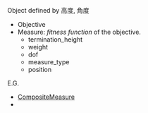 Object defined by 高度, 角度
- Objective
- Measure: _fitness function_ of the objective.
	- termination_height
	- weight
	- dof
	- measure_type
	- position

E.G.
- [CompositeMeasure](https://scone.software/doku.php?id=ref:composite_measure "ref:composite_measure")
- 